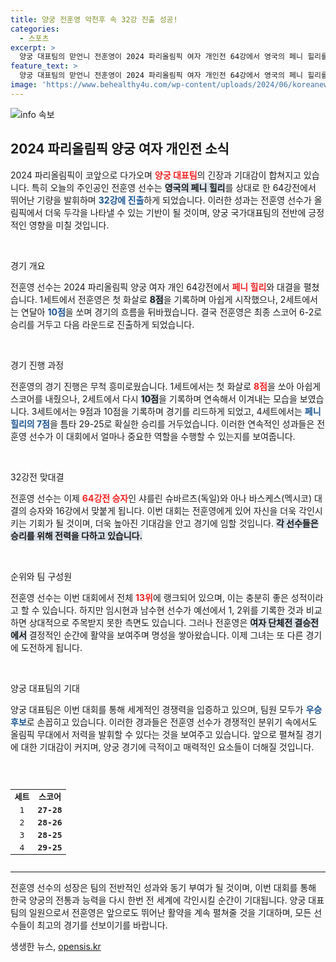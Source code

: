 ```yaml
---
title: 양궁 전훈영 악천후 속 32강 진출 성공!
categories:
  - 스포츠
excerpt: >
  양궁 대표팀의 맏언니 전훈영이 2024 파리올림픽 여자 개인전 64강에서 영국의 페니 힐리를 62로 역전 승리하며 32강에 진출했다. 전훈영은 역전의 주인공으로, 팀 내 치열한 경쟁 속에서 우승 후보로 떠오르고 있다. 클릭해 더 많은 이야기를 확인하세요!
feature_text: >
  양궁 대표팀의 맏언니 전훈영이 2024 파리올림픽 여자 개인전 64강에서 영국의 페니 힐리를 62로 역전 승리하며 32강에 진출했다. 전훈영은 역전의 주인공으로, 팀 내 치열한 경쟁 속에서 우승 후보로 떠오르고 있다. 클릭해 더 많은 이야기를 확인하세요!
image: 'https://www.behealthy4u.com/wp-content/uploads/2024/06/koreanews.jpg'
---
```


<p><img src="https://www.behealthy4u.com/wp-content/uploads/2024/06/koreanews.jpg" alt="info 속보" /></p>

<h2 data-ke-size="size26">2024 파리올림픽 양궁 여자 개인전 소식</h2>

<p data-ke-size="size16">2024 파리올림픽이 코앞으로 다가오며 <b><span style="color: #ee2323;">양궁 대표팀</span></b>의 긴장과 기대감이 합쳐지고 있습니다. 특히 오늘의 주인공인 전훈영 선수는 <b><span style="background-color: #21538527;">영국의 페니 힐리</span></b>를 상대로 한 64강전에서 뛰어난 기량을 발휘하며 <b><span style="color: #1a5490;">32강에 진출</span></b>하게 되었습니다. 이러한 성과는 전훈영 선수가 올림픽에서 더욱 두각을 나타낼 수 있는 기반이 될 것이며, 양궁 국가대표팀의 전반에 긍정적인 영향을 미칠 것입니다.</p>

<p data-ke-size="size16">&nbsp;</p>

<p>경기 개요</p>

<p data-ke-size="size16">전훈영 선수는 2024 파리올림픽 양궁 여자 개인 64강전에서 <b><span style="color: #ee2323;">페니 힐리</span></b>와 대결을 펼쳤습니다. 1세트에서 전훈영은 첫 화살로 <b><span style="background-color: #21538527;">8점</span></b>을 기록하며 아쉽게 시작했으나, 2세트에서는 연달아 <b><span style="color: #1a5490;">10점</span></b>을 쏘며 경기의 흐름을 뒤바꿨습니다. 결국 전훈영은 최종 스코어 6-2로 승리를 거두고 다음 라운드로 진출하게 되었습니다.</p>

<p data-ke-size="size16">&nbsp;</p>

<p>경기 진행 과정</p>

<p data-ke-size="size16">전훈영의 경기 진행은 무척 흥미로웠습니다. 1세트에서는 첫 화살로 <b><span style="color: #ee2323;">8점</span></b>을 쏘아 아쉽게 스코어를 내줬으나, 2세트에서 다시 <b><span style="background-color: #21538527;">10점</span></b>을 기록하며 연속해서 이겨내는 모습을 보였습니다. 3세트에서는 9점과 10점을 기록하며 경기를 리드하게 되었고, 4세트에서는 <b><span style="color: #1a5490;">페니 힐리의 7점</span></b>을 틈타 29-25로 확실한 승리를 거두었습니다. 이러한 연속적인 성과들은 전훈영 선수가 이 대회에서 얼마나 중요한 역할을 수행할 수 있는지를 보여줍니다.</p>

<p data-ke-size="size16">&nbsp;</p>

<p>32강전 맞대결</p>

<p data-ke-size="size16">전훈영 선수는 이제 <b><span style="color: #ee2323;">64강전 승자</span></b>인 샤를린 슈바르츠(독일)와 아나 바스케스(멕시코) 대결의 승자와 16강에서 맞붙게 됩니다. 이번 대회는 전훈영에게 있어 자신을 더욱 각인시키는 기회가 될 것이며, 더욱 높아진 기대감을 안고 경기에 임할 것입니다. <b><span style="background-color: #21538527;">각 선수들은 승리를 위해 전력을 다하고 있습니다.</span></b></p>

<p data-ke-size="size16">&nbsp;</p>

<p>순위와 팀 구성원</p>

<p data-ke-size="size16">전훈영 선수는 이번 대회에서 전체 <b><span style="color: #ee2323;">13위</span></b>에 랭크되어 있으며, 이는 충분히 좋은 성적이라고 할 수 있습니다. 하지만 임시현과 남수현 선수가 예선에서 1, 2위를 기록한 것과 비교하면 상대적으로 주목받지 못한 측면도 있습니다. 그러나 전훈영은 <b><span style="background-color: #21538527;">여자 단체전 결승전에서</span></b> 결정적인 순간에 활약을 보여주며 명성을 쌓아왔습니다. 이제 그녀는 또 다른 경기에 도전하게 됩니다.</p>

<p data-ke-size="size16">&nbsp;</p>

<p>양궁 대표팀의 기대</p>

<p data-ke-size="size16">양궁 대표팀은 이번 대회를 통해 세계적인 경쟁력을 입증하고 있으며, 팀원 모두가 <b><span style="color: #1a5490;">우승 후보</span></b>로 손꼽히고 있습니다. 이러한 경과들은 전훈영 선수가 경쟁적인 분위기 속에서도 올림픽 무대에서 저력을 발휘할 수 있다는 것을 보여주고 있습니다. 앞으로 펼쳐질 경기에 대한 기대감이 커지며, 양궁 경기에 극적이고 매력적인 요소들이 더해질 것입니다.</p>

<p data-ke-size="size16">&nbsp;</p>

<pre><table style="width: 100%; border-collapse: collapse;">
<tr>
<td style="text-align: center; height: 17px;"><b>세트</b></td>
<td style="text-align: center; height: 17px;"><b>스코어</b></td>
</tr>
<tr>
<td style="text-align: center; height: 17px;">1</td>
<td style="text-align: center; height: 17px;"><b>27-28</b></td>
</tr>
<tr>
<td style="text-align: center; height: 17px;">2</td>
<td style="text-align: center; height: 17px;"><b>28-26</b></td>
</tr>
<tr>
<td style="text-align: center; height: 17px;">3</td>
<td style="text-align: center; height: 17px;"><b>28-25</b></td>
</tr>
<tr>
<td style="text-align: center; height: 17px;">4</td>
<td style="text-align: center; height: 17px;"><b>29-25</b></td>
</tr>
</table></pre>

<hr>

<p data-ke-size="size16">전훈영 선수의 성장은 팀의 전반적인 성과와 동기 부여가 될 것이며, 이번 대회를 통해 한국 양궁의 전통과 능력을 다시 한번 전 세계에 각인시킬 순간이 기대됩니다. 양궁 대표팀의 일원으로서 전훈영은 앞으로도 뛰어난 활약을 계속 펼쳐줄 것을 기대하며, 모든 선수들이 최고의 경기를 선보이기를 바랍니다.</p>
생생한 뉴스, <a href="https://opensis.kr" rel="dofollow">opensis.kr</a>


